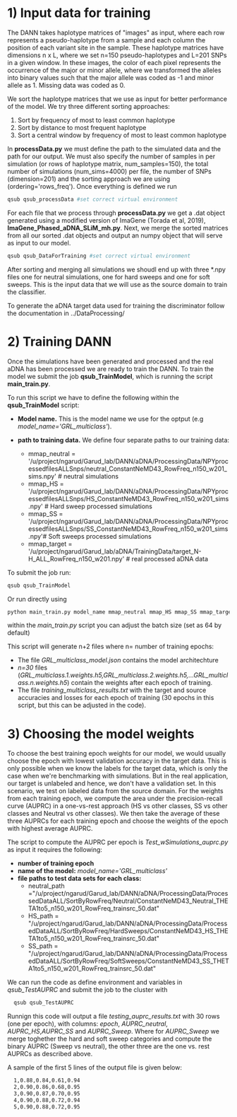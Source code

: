 # 1) Input data for training
The DANN takes haplotype matrices of "images" as input, where each row represents a pseudo-haplotype from a sample and 
each column the position of each variant site in the sample. These haplotype matrices have dimensions n x L, where we set n=150 
pseudo-haplotypes and L=201 SNPs in a given window. 
In these images, the color of each pixel represents the occurrence of the major or minor allele, where 
we transformed the alleles into binary values such that the major allele was coded as -1 and minor allele as 1. Missing data was coded as 0. 

We sort the haplotype matrices that we use as input for better performance of the model. We try three different sorting approaches:

1) Sort by frequency of most to least common haplotype
2) Sort by distance to most frequent haplotype
3) Sort a central window by frequency of most to least common haplotype

In **processData.py** we must define the path to the simulated data and the path for our output. We must also specify the number of samples in per simulation (or rows of haplotype matrix, num_samples=150), the total number of simulations (num_sims=4000) per file, the number of SNPs (dimension=201) and the sorting approach we are using (ordering='rows_freq'). Once everything is defined we run 

```bash
qsub qsub_processData #set correct virtual environment
```
For each file that we process through **processData.py**  we get a .dat object generated using a modified version of ImaGene (Torada et al, 2019), **ImaGene_Phased_aDNA_SLiM_mh.py**. Next, we merge the sorted matrices from all our sorted .dat objects and output an numpy object that will serve as input to our model.

```bash
qsub qsub_DataForTraining #set correct virtual environment
```
After sorting and merging all simulations we shoudl end up with three *.npy files one for neutral simulations, one for hard sweeps and one for soft sweeps. This is the input data that we will use as the source domain to train the classifier.

To generate the aDNA target data used for training the discriminator follow the documentation in ../DataProcessing/ 

# 2) Training DANN

Once the simulations have been generated and processed and the real aDNA has been processed we are ready to train the DANN.
To train the model we submit the job **qsub_TrainModel**, which is running the script **main_train.py**.

To run this script we have to define the following within the **qsub_TrainModel** script:
* **Model name.** This is the model name we use for the optput (e.g _model_name='GRL_multiclass'_).

* **path to training data.** We define four separate paths to our training data:
  - mmap_neutral = '/u/project/ngarud/Garud_lab/DANN/aDNA/ProcessingData/NPYprocessedfilesALLSnps/neutral_ConstantNeMD43_RowFreq_n150_w201_sims.npy' # neutral simulations
  - mmap_HS = '/u/project/ngarud/Garud_lab/DANN/aDNA/ProcessingData/NPYprocessedfilesALLSnps/HS_ConstantNeMD43_RowFreq_n150_w201_sims.npy' # Hard sweep processed simulations
  - mmap_SS = '/u/project/ngarud/Garud_lab/DANN/aDNA/ProcessingData/NPYprocessedfilesALLSnps/SS_ConstantNeMD43_RowFreq_n150_w201_sims.npy'# Soft sweeps processed simulations
  - mmap_target = '/u/project/ngarud/Garud_lab/aDNA/TrainingData/target_N-H_ALL_RowFreq_n150_w201.npy' # real processed aDNA data

To submit the job run: 
```bash
qsub qsub_TrainModel
```
Or run directly using

```bash
python main_train.py model_name mmap_neutral mmap_HS mmap_SS mmap_target
```

  within the _main_train.py_ script you can adjust the batch size (set as 64 by default)

  This script will generate n+2 files where n= number of training epochs:
  - The file _GRL_multiclass_model.json_ contains the model architechture
  -  _n=30_ files (_GRL_multiclass.1.weights.h5,GRL_multiclass.2.weights.h5,...GRL_multiclass.n.weights.h5_) contain the weights after each epoch of training.
  -  The file _training_multiclass_results.txt_ with the target and source accuracies and losses for each epoch of training (30 epochs in this script, but this can be adjusted in the code).

# 3) Choosing the model weights

To choose the best training epoch weights for our model, we would usually choose the epoch with lowest validation accuracy in the target data. This is only possible when we know the labels for the target data, which is only the case when we're benchmarking with simulations. But in the real application, our target is unlabeled and hence, we don't have a validation set. In this scenario, we test on labeled data from the source domain. For the weights from each training epoch, we compute the area under the precision-recall curve (AUPRC) in a one-vs-rest approach (HS vs other classes, SS vs other classes and Neutral vs other classes). We then take the average of these three AUPRCs for each training epoch and choose the weights of the epoch with highest average AUPRC.

The script to compute the AUPRC per epoch is _Test_wSimulations_auprc.py_ as input it requires the following:
-  **number of training epoch**
- **name of the model:** _model_name='GRL_multiclass'_
- **file paths to test data sets for each class:**
  - neutral_path ="/u/project/ngarud/Garud_lab/DANN/aDNA/ProcessingData/ProcessedDataALL/SortByRowFreq/Neutral/ConstantNeMD43_Neutral_THETA1to5_n150_w201_RowFreq_trainsrc_50.dat"
  - HS_path = "/u/project/ngarud/Garud_lab/DANN/aDNA/ProcessingData/ProcessedDataALL/SortByRowFreq/HardSweeps/ConstantNeMD43_HS_THETA1to5_n150_w201_RowFreq_trainsrc_50.dat"
  - SS_path = "/u/project/ngarud/Garud_lab/DANN/aDNA/ProcessingData/ProcessedDataALL/SortByRowFreq/SoftSweeps/ConstantNeMD43_SS_THETA1to5_n150_w201_RowFreq_trainsrc_50.dat"

We can run the code as define environment and variables in _qsub_TestAUPRC_ and submit the job to the cluster with

```bash
  qsub qsub_TestAUPRC
```

Runnign this code will output a file _testing_auprc_results.txt_ with 30 rows (one per epoch), with columns: _epoch_, _AUPRC_neutral_, _AUPRC_HS_,_AUPRC_SS_ and _AUPRC_Sweep_. Where for  _AUPRC_Sweep_ we merge toghether the hard and soft sweep categories and compute the binary AUPRC (Sweep vs neutral), the other three are the one vs. rest AUPRCs as described above. 

A sample of the first 5 lines of the output file is given below:

```bash
  1,0.88,0.84,0.61,0.94
  2,0.90,0.86,0.68,0.95
  3,0.90,0.87,0.70,0.95
  4,0.90,0.88,0.72,0.94
  5,0.90,0.88,0.72,0.95
```

